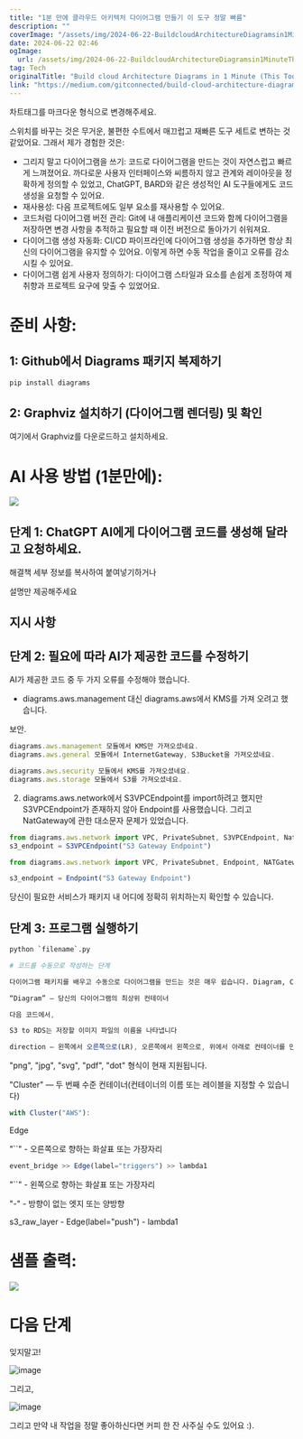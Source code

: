 ```yaml
---
title: "1분 만에 클라우드 아키텍처 다이어그램 만들기 이 도구 정말 빠름"
description: ""
coverImage: "/assets/img/2024-06-22-BuildcloudArchitectureDiagramsin1MinuteThisToolisCrazyFast_0.png"
date: 2024-06-22 02:46
ogImage: 
  url: /assets/img/2024-06-22-BuildcloudArchitectureDiagramsin1MinuteThisToolisCrazyFast_0.png
tag: Tech
originalTitle: "Build cloud Architecture Diagrams in 1 Minute (This Tool is Crazy Fast!)"
link: "https://medium.com/gitconnected/build-cloud-architecture-diagrams-in-1-minute-this-tool-is-crazy-fast-c4b4561d4c6a"
---
```



차트태그를 마크다운 형식으로 변경해주세요.

<div class="content-ad"></div>

스위치를 바꾸는 것은 무거운, 불편한 수트에서 매끄럽고 재빠른 도구 세트로 변하는 것 같았어요. 그래서 제가 경험한 것은:

- 그리지 말고 다이어그램을 쓰기: 코드로 다이어그램을 만드는 것이 자연스럽고 빠르게 느껴졌어요. 까다로운 사용자 인터페이스와 씨름하지 않고 관계와 레이아웃을 정확하게 정의할 수 있었고, ChatGPT, BARD와 같은 생성적인 AI 도구들에게도 코드 생성을 요청할 수 있어요.
- 재사용성: 다음 프로젝트에도 일부 요소를 재사용할 수 있어요.
- 코드처럼 다이어그램 버전 관리: Git에 내 애플리케이션 코드와 함께 다이어그램을 저장하면 변경 사항을 추적하고 필요할 때 이전 버전으로 돌아가기 쉬워져요.
- 다이어그램 생성 자동화: CI/CD 파이프라인에 다이어그램 생성을 추가하면 항상 최신의 다이어그램을 유지할 수 있어요. 이렇게 하면 수동 작업을 줄이고 오류를 감소시킬 수 있어요.
- 다이어그램 쉽게 사용자 정의하기: 다이어그램 스타일과 요소를 손쉽게 조정하여 제 취향과 프로젝트 요구에 맞출 수 있었어요.

# 준비 사항:

## 1: Github에서 Diagrams 패키지 복제하기

<div class="content-ad"></div>

```js
pip install diagrams 
```

## 2: Graphviz 설치하기 (다이어그램 렌더링) 및 확인

여기에서 Graphviz를 다운로드하고 설치하세요.

# AI 사용 방법 (1분만에):

<div class="content-ad"></div>

<img src="https://miro.medium.com/v2/resize:fit:1400/1*2Zkdp3uGTEiSgChrGVw8cA.gif" />

## 단계 1: ChatGPT AI에게 다이어그램 코드를 생성해 달라고 요청하세요.

해결책 세부 정보를 복사하여 붙여넣기하거나

설명만 제공해주세요

<div class="content-ad"></div>

## 지시 사항

## 단계 2: 필요에 따라 AI가 제공한 코드를 수정하기

AI가 제공한 코드 중 두 가지 오류를 수정해야 했습니다.

- diagrams.aws.management 대신 diagrams.aws에서 KMS를 가져 오려고 했습니다.

<div class="content-ad"></div>

보안.

```js
diagrams.aws.management 모듈에서 KMS만 가져오셨네요.
diagrams.aws.general 모듈에서 InternetGateway, S3Bucket을 가져오셨네요.
```

```js
diagrams.aws.security 모듈에서 KMS를 가져오셨네요.
diagrams.aws.storage 모듈에서 S3를 가져오셨네요.
```

2. diagrams.aws.network에서 S3VPCEndpoint를 import하려고 했지만 S3VPCEndpoint가 존재하지 않아 Endpoint를 사용했습니다. 그리고 NatGateway에 관한 대소문자 문제가 있었습니다.

<div class="content-ad"></div>

```js
from diagrams.aws.network import VPC, PrivateSubnet, S3VPCEndpoint, NatGateway
s3_endpoint = S3VPCEndpoint("S3 Gateway Endpoint")
```

```js
from diagrams.aws.network import VPC, PrivateSubnet, Endpoint, NATGateway

s3_endpoint = Endpoint("S3 Gateway Endpoint")
```

당신이 필요한 서비스가 패키지 내 어디에 정확히 위치하는지 확인할 수 있습니다.

## 단계 3: 프로그램 실행하기

<div class="content-ad"></div>

```bash
python `filename`.py

# 코드를 수동으로 작성하는 단계

다이어그램 패키지를 배우고 수동으로 다이어그램을 만드는 것은 매우 쉽습니다. Diagram, Cluster, Edge 및 몇 가지 기호 등 약 6가지 항목에 대해 알고 있기만 하면 됩니다.

“Diagram” — 당신의 다이어그램의 최상위 컨테이너
```  

<div class="content-ad"></div>

```js
다음 코드에서,

S3 to RDS는 저장할 이미지 파일의 이름을 나타냅니다

direction — 왼쪽에서 오른쪽으로(LR), 오른쪽에서 왼쪽으로, 위에서 아래로 컨테이너를 만들기 시작합니다. 필요한 경우 사용할 수 있는 옵션입니다.
```

<div class="content-ad"></div>

"png", "jpg", "svg", "pdf", "dot" 형식이 현재 지원됩니다.

"Cluster" — 두 번째 수준 컨테이너(컨테이너의 이름 또는 레이블을 지정할 수 있습니다)

```js
with Cluster("AWS"):
```

Edge

<div class="content-ad"></div>

"``" - 오른쪽으로 향하는 화살표 또는 가장자리

```js
event_bridge >> Edge(label="triggers") >> lambda1
```

"``" - 왼쪽으로 향하는 화살표 또는 가장자리

"-" - 방향이 없는 엣지 또는 양방향

<div class="content-ad"></div>


s3_raw_layer - Edge(label="push") - lambda1


# 샘플 출력:

<img src="/assets/img/2024-06-22-BuildcloudArchitectureDiagramsin1MinuteThisToolisCrazyFast_0.png" />

# 다음 단계

<div class="content-ad"></div>

잊지말고!

![image](https://miro.medium.com/v2/resize:fit:960/0*BstxtFTCD4r-65Sd.gif)

그리고,

![image](/assets/img/2024-06-22-BuildcloudArchitectureDiagramsin1MinuteThisToolisCrazyFast_1.png)

<div class="content-ad"></div>

그리고 만약 내 작업을 정말 좋아하신다면 커피 한 잔 사주실 수도 있어요 :).